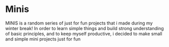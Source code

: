 # Minis

MINIS is a random series of just for fun projects that i made during my winter break! In order to learn simple things and build strong understanding of basic principles, and to keep myself productive, i decided to make small and simple mini projects just for fun
